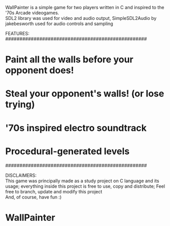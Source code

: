 WallPainter is a simple game for two players written in C and inspired to the '70s Arcade videogames.<br>
SDL2 library was used for video and audio output, SimpleSDL2Audio by jakebesworth used for audio controls and sampling<br>

FEATURES:<br>
##################################################
# Paint all the walls before your opponent does! #
# Steal your opponent's walls! (or lose trying)  #
# '70s inspired electro soundtrack               #
# Procedural-generated levels                    #
##################################################

DISCLAIMERS:<br>
This game was principally made as a study project on C language and its usage; everything inside this project is free to use, copy and distribute; Feel free to branch, update and modify this project<br> 
And, of course, have fun :)<br>
# WallPainter
